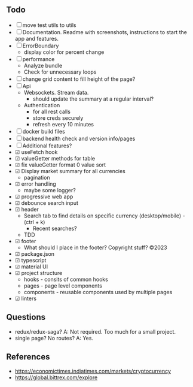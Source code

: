 ## Todo

- &#9744; move test utils to utils
- &#9744; Documentation. Readme with screenshots, instructions to start the app and features.
- &#9744; ErrorBoundary
  - display color for percent change
- &#9744; performance
  - Analyze bundle
  - Check for unnecessary loops
- &#9744; change grid content to fill height of the page?
- &#9744; Api
  - Websockets. Stream data.
    - should update the summary at a regular interval?
  - Authentication
    - for all rest calls
    - store creds securely
    - refresh every 10 minutes
- &#9744; docker build files
- &#9744; backend health check and version info/pages
- &#9744; Additional features?
- &#9745; useFetch hook
- &#9745; valueGetter methods for table
- &#9745; fix valueGetter format 0 value sort
- &#9745; Display market summary for all currencies
  - pagination
- &#9745; error handling
  - maybe some logger?
- &#9745; progressive web app
- &#9745; debounce search input
- &#9745; header
  - Search tab to find details on specific currency (desktop/mobile) - (ctrl + k)
    - Recent searches?
  - TDD
- &#9745; footer
  - What should I place in the footer? Copyright stuff? ©2023
- &#9745; package.json
- &#9745; typescript
- &#9745; material UI
- &#9745; project structure
  - hooks - consits of common hooks
  - pages - page level components
  - components - reusable components used by multiple pages
- &#9745; linters

## Questions

- redux/redux-saga? A: Not required. Too much for a small project.
- single page? No routes? A: Yes.

## References

- https://economictimes.indiatimes.com/markets/cryptocurrency
- https://global.bittrex.com/explore
